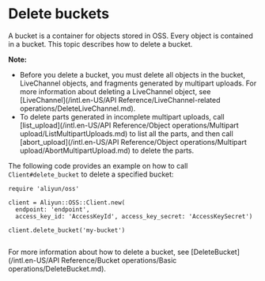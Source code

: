 # Delete buckets

A bucket is a container for objects stored in OSS. Every object is contained in a bucket. This topic describes how to delete a bucket.

**Note:**

-   Before you delete a bucket, you must delete all objects in the bucket, LiveChannel objects, and fragments generated by multipart uploads. For more information about deleting a LiveChannel object, see [LiveChannel](/intl.en-US/API Reference/LiveChannel-related operations/DeleteLiveChannel.md).
-   To delete parts generated in incomplete multipart uploads, call [list\_upload](/intl.en-US/API Reference/Object operations/Multipart upload/ListMultipartUploads.md) to list all the parts, and then call [abort\_upload](/intl.en-US/API Reference/Object operations/Multipart upload/AbortMultipartUpload.md) to delete the parts.

The following code provides an example on how to call `Client#delete_bucket` to delete a specified bucket:

```
require 'aliyun/oss'

client = Aliyun::OSS::Client.new(
  endpoint: 'endpoint',
  access_key_id: 'AccessKeyId', access_key_secret: 'AccessKeySecret')

client.delete_bucket('my-bucket')
		
```

For more information about how to delete a bucket, see [DeleteBucket](/intl.en-US/API Reference/Bucket operations/Basic operations/DeleteBucket.md).

